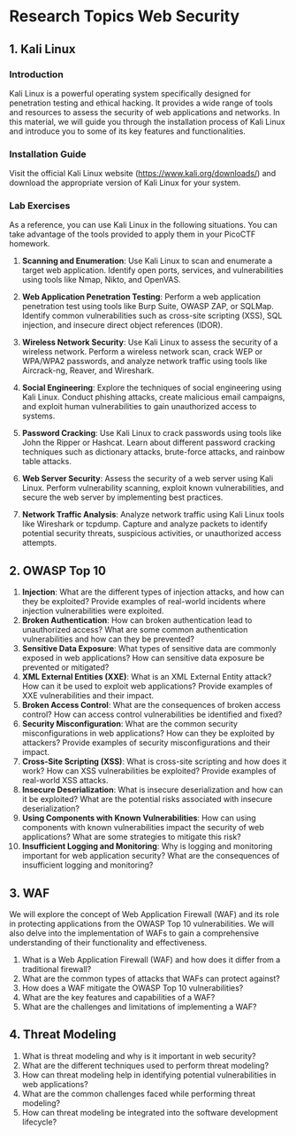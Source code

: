 # Research Topics Web Security

## 1. Kali Linux

### Introduction

Kali Linux is a powerful operating system specifically designed for penetration testing and ethical hacking. It provides a wide range of tools and resources to assess the security of web applications and networks. In this material, we will guide you through the installation process of Kali Linux and introduce you to some of its key features and functionalities.

### Installation Guide

Visit the official Kali Linux website (https://www.kali.org/downloads/) and download the appropriate version of Kali Linux for your system.

### Lab Exercises

As a reference, you can use Kali Linux in the following situations. You can take advantage of the tools provided to apply them in your PicoCTF homework. 

1. **Scanning and Enumeration**: Use Kali Linux to scan and enumerate a target web application. Identify open ports, services, and vulnerabilities using tools like Nmap, Nikto, and OpenVAS.

2. **Web Application Penetration Testing**: Perform a web application penetration test using tools like Burp Suite, OWASP ZAP, or SQLMap. Identify common vulnerabilities such as cross-site scripting (XSS), SQL injection, and insecure direct object references (IDOR).

3. **Wireless Network Security**: Use Kali Linux to assess the security of a wireless network. Perform a wireless network scan, crack WEP or WPA/WPA2 passwords, and analyze network traffic using tools like Aircrack-ng, Reaver, and Wireshark.

4. **Social Engineering**: Explore the techniques of social engineering using Kali Linux. Conduct phishing attacks, create malicious email campaigns, and exploit human vulnerabilities to gain unauthorized access to systems.

5. **Password Cracking**: Use Kali Linux to crack passwords using tools like John the Ripper or Hashcat. Learn about different password cracking techniques such as dictionary attacks, brute-force attacks, and rainbow table attacks.

6. **Web Server Security**: Assess the security of a web server using Kali Linux. Perform vulnerability scanning, exploit known vulnerabilities, and secure the web server by implementing best practices.

7. **Network Traffic Analysis**: Analyze network traffic using Kali Linux tools like Wireshark or tcpdump. Capture and analyze packets to identify potential security threats, suspicious activities, or unauthorized access attempts.

## 2. OWASP Top 10

1. **Injection**: What are the different types of injection attacks, and how can they be exploited? Provide examples of real-world incidents where injection vulnerabilities were exploited.
2. **Broken Authentication**: How can broken authentication lead to unauthorized access? What are some common authentication vulnerabilities and how can they be prevented?
3. **Sensitive Data Exposure**: What types of sensitive data are commonly exposed in web applications? How can sensitive data exposure be prevented or mitigated?
4. **XML External Entities (XXE)**: What is an XML External Entity attack? How can it be used to exploit web applications? Provide examples of XXE vulnerabilities and their impact.
5. **Broken Access Control**: What are the consequences of broken access control? How can access control vulnerabilities be identified and fixed?
6. **Security Misconfiguration**: What are the common security misconfigurations in web applications? How can they be exploited by attackers? Provide examples of security misconfigurations and their impact.
7. **Cross-Site Scripting (XSS)**: What is cross-site scripting and how does it work? How can XSS vulnerabilities be exploited? Provide examples of real-world XSS attacks.
8. **Insecure Deserialization**: What is insecure deserialization and how can it be exploited? What are the potential risks associated with insecure deserialization?
9. **Using Components with Known Vulnerabilities**: How can using components with known vulnerabilities impact the security of web applications? What are some strategies to mitigate this risk?
10. **Insufficient Logging and Monitoring**: Why is logging and monitoring important for web application security? What are the consequences of insufficient logging and monitoring?

## 3. WAF

We will explore the concept of Web Application Firewall (WAF) and its role in protecting applications from the OWASP Top 10 vulnerabilities. We will also delve into the implementation of WAFs to gain a comprehensive understanding of their functionality and effectiveness.

1. What is a Web Application Firewall (WAF) and how does it differ from a traditional firewall?
2. What are the common types of attacks that WAFs can protect against?
3. How does a WAF mitigate the OWASP Top 10 vulnerabilities?
4. What are the key features and capabilities of a WAF?
5. What are the challenges and limitations of implementing a WAF?

## 4. Threat Modeling

1. What is threat modeling and why is it important in web security?
2. What are the different techniques used to perform threat modeling?
3. How can threat modeling help in identifying potential vulnerabilities in web applications?
4. What are the common challenges faced while performing threat modeling?
5. How can threat modeling be integrated into the software development lifecycle?
